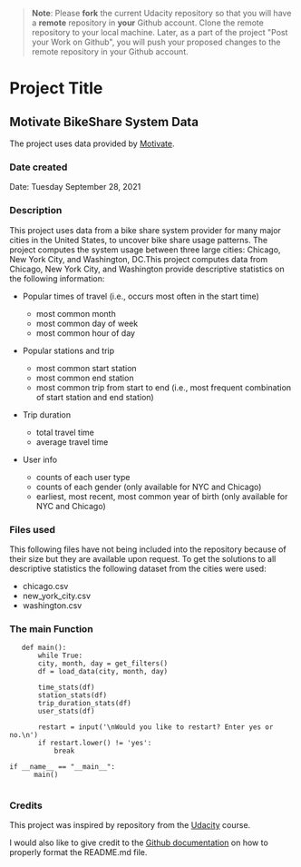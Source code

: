 >**Note**: Please **fork** the current Udacity repository so that you will have a **remote** repository in **your** Github account. Clone the remote repository to your local machine. Later, as a part of the project "Post your Work on Github", you will push your proposed changes to the remote repository in your Github account.

# Project Title

## Motivate BikeShare System Data

The project uses data provided by [Motivate](https://www.motivateco.com/). 

### Date created

Date: Tuesday September 28, 2021

### Description

 This project uses data from a bike share system provider for many major cities in the United States, to uncover bike share usage patterns. The project computes the system usage between three large cities: Chicago, New York City, and Washington, DC.This project computes data from Chicago, New York City, and Washington provide descriptive statistics on the following information:

* Popular times of travel (i.e., occurs most often in the start time)
  * most common month
  * most common day of week
  * most common hour of day

* Popular stations and trip
  * most common start station
  * most common end station
  * most common trip from start to end (i.e., most frequent combination of start station and end station)

* Trip duration
  * total travel time
  * average travel time

* User info
  * counts of each user type
  * counts of each gender (only available for NYC and Chicago)
  * earliest, most recent, most common year of birth (only available for NYC and Chicago)

### Files used

This following files have not being included into the repository because of their size but they are available upon request. To get the solutions to all descriptive statistics the following dataset from the cities were used: 

* chicago.csv
* new_york_city.csv
* washington.csv

### The main Function

 ```  
    def main():
        while True:
        city, month, day = get_filters()
        df = load_data(city, month, day)

        time_stats(df)
        station_stats(df)
        trip_duration_stats(df)
        user_stats(df)

        restart = input('\nWould you like to restart? Enter yes or no.\n')
        if restart.lower() != 'yes':
            break

if __name__ == "__main__":
       main() 
       
```

### Credits

This project was inspired by repository from the [Udacity](https://github.com/udacity/course-collaboration-travel-plans) course. 

I would also like to give credit to the [Github documentation](https://docs.github.com/en/github/writing-on-github/getting-started-with-writing-and-formatting-on-github/basic-writing-and-formatting-syntax#paragraphs) on how to properly format the README.md file. 



